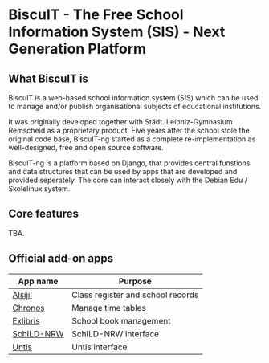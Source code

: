 # BiscuIT - The Free School Information System (SIS) - Next Generation Platform

## What BiscuIT is

BiscuIT is a web-based school information system (SIS) which can be used to
manage and/or publish organisational subjects of educational institutions.

It was originally developed together with Städt. Leibniz-Gymnasium Remscheid
as a proprietary product. Five years after the school stole the original
code base, BiscuIT-ng started as a complete re-implementation as
well-designed, free and open source software.

BiscuIT-ng is a platform based on Django, that provides central funstions
and data structures that can be used by apps that are developed and provided
seperately. The core can interact closely with the Debian Edu / Skolelinux
system.

## Core features

TBA.

## Official add-on apps

| App name                             | Purpose                                             |
| ------------------------------------ | --------------------------------------------------- |
| [Alsijil][BiscuIT-App-Alsijil]       | Class register and school records                   |
| [Chronos][BiscuIT-App-Chronos]       | Manage time tables                                  |
| [Exlibris][BiscuIT-App-Exlibris]     | School book management                              |
| [SchILD-NRW][BiscuIT-App-SchILD-NRW] | SchILD-NRW interface                                |
| [Untis][BiscuIT-App-Untis]           | Untis interface                                     |

[BiscuIT-App-Alsijil]: https://edugit.org/Teckids/BiscuIT/BiscuIT-App-Alsijil
[BiscuIT-App-Chronos]: https://edugit.org/Teckids/BiscuIT/BiscuIT-App-Chronos
[BiscuIT-App-Exlibris]: https://edugit.org/Teckids/BiscuIT/BiscuIT-App-Exlibris
[BiscuIT-App-SchILD-NRW]: https://edugit.org/Teckids/BiscuIT/BiscuIT-App-SchILD-NRW
[BiscuIT-App-Untis]: https://edugit.org/Teckids/BiscuIT/BiscuIT-App-Untis
